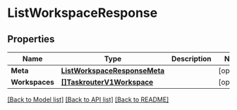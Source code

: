 # ListWorkspaceResponse

## Properties

Name | Type | Description | Notes
------------ | ------------- | ------------- | -------------
**Meta** | [**ListWorkspaceResponseMeta**](ListWorkspaceResponse_meta.md) |  | [optional] 
**Workspaces** | [**[]TaskrouterV1Workspace**](taskrouter.v1.workspace.md) |  | [optional] 

[[Back to Model list]](../README.md#documentation-for-models) [[Back to API list]](../README.md#documentation-for-api-endpoints) [[Back to README]](../README.md)


